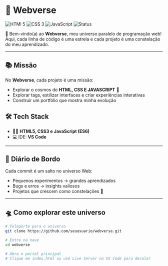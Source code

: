 # 🌌 Webverse

![HTMl 5](https://img.shields.io/badge/HTML-5-informational?style=flat&logo=html5&logoColor=orange)
![CSS 3](https://img.shields.io/badge/CSS-3-informational?style=flat&logo=css&logoColor=blue)
![JavaScript](https://img.shields.io/badge/JavaScript-ES6-informational?style=flat&logo=javascript&logoColor=yellow)
![Status](https://img.shields.io/badge/Status-In%20Progress-purple)

🚀 Bem-vindo(a) ao **Webverse**, meu universo paralelo de programação web!  
Aqui, cada linha de código é uma estrela e cada projeto é uma constelação do meu aprendizado.  

---

## 📚 Missão

No **Webverse**, cada projeto é uma missão:  
- Explorar o cosmos do **HTML, CSS E JAVASCRIPT** 🌠
- Explorar tags, estilizar interfaces e criar experiências interativas
- Construir um portfólio que mostra minha evolução

## 🛠️ Tech Stack  

- 👩‍💻 **HTML5, CSS3 e JavaScript (ES6)**
- 💻 IDE: **VS Code** 


---

## 🚀 Diário de Bordo  

Cada commit é um salto no universo Web:  
- Pequenos experimentos → grandes aprendizados  
- Bugs e erros → insights valiosos  
- Projetos que crescem como constelações 🌌
---

## 🛸 Como explorar este universo

```bash
# Teleporte para o universo
git clone https://github.com/seuusuario/webverse.git

# Entre na nave
cd webverse

# Abra o portal principal
# Clique em index.html ou use Live Server no VS Code para decolar
